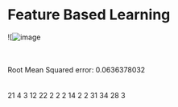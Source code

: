 # Feature Based Learning

![![image](https://user-images.githubusercontent.com/65457437/151946601-7f576eee-5f2c-4de2-aa70-da713774fd64.png)

</br></br>
Root Mean Squared error:  0.0636378032</br></br></br>
21 4 3 12 22 2 2 2 14 2 2 31 34 28 3 

